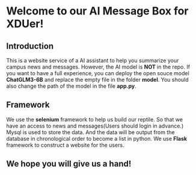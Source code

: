 # Welcome to our AI Message Box for XDUer!
## Introduction

This is a website service of a AI assistant to help you summarize your campus news and messages. However, the AI model is **NOT** in the repo. If you want to have a full experience, you can deploy the open souce model **ChatGLM3-6B** and replace the empty file in the folder **model**. You should also change the path of the model in the file **app.py**.
## Framework

We use the **selenium** framework to help us build our reptile. So that we have an access to news and messages(Users should login in advance.)   
Mysql is used to store the data. And the data will be output from the database in chronological order to become a list in python.
We use **Flask** framework to construct a website for the users.
## We hope you will give us a hand!